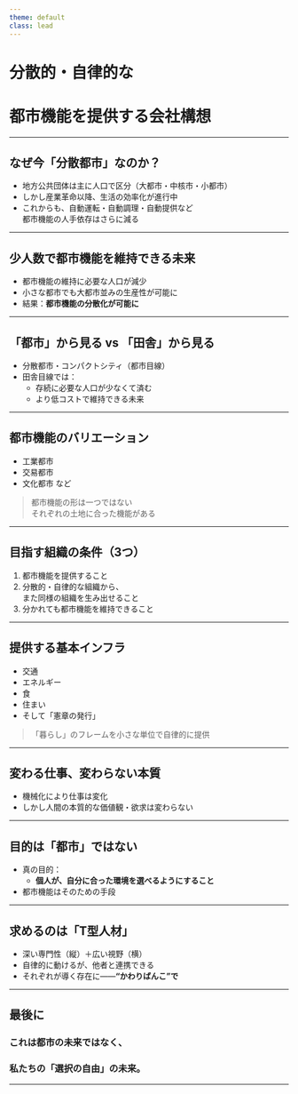 ```yaml
---
theme: default
class: lead
---
```


# 分散的・自律的な  
# 都市機能を提供する会社構想

---

## なぜ今「分散都市」なのか？

- 地方公共団体は主に人口で区分（大都市・中核市・小都市）
- しかし産業革命以降、生活の効率化が進行中
- これからも、自動運転・自動調理・自動提供など  
  都市機能の人手依存はさらに減る

---

## 少人数で都市機能を維持できる未来

- 都市機能の維持に必要な人口が減少
- 小さな都市でも大都市並みの生産性が可能に
- 結果：**都市機能の分散化が可能に**

---

## 「都市」から見る vs 「田舎」から見る

- 分散都市・コンパクトシティ（都市目線）
- 田舎目線では：
  - 存続に必要な人口が少なくて済む
  - より低コストで維持できる未来

---

## 都市機能のバリエーション

- 工業都市
- 交易都市
- 文化都市 など

> 都市機能の形は一つではない  
それぞれの土地に合った機能がある

---

## 目指す組織の条件（3つ）

1. 都市機能を提供すること
2. 分散的・自律的な組織から、  
   また同様の組織を生み出せること
3. 分かれても都市機能を維持できること

---

## 提供する基本インフラ

- 交通
- エネルギー
- 食
- 住まい
- そして「憲章の発行」

> 「暮らし」のフレームを小さな単位で自律的に提供

---

## 変わる仕事、変わらない本質

- 機械化により仕事は変化
- しかし人間の本質的な価値観・欲求は変わらない

---

## 目的は「都市」ではない

- 真の目的：
  - **個人が、自分に合った環境を選べるようにすること**
- 都市機能はそのための手段

---

## 求めるのは「T型人材」

- 深い専門性（縦）＋広い視野（横）
- 自律的に動けるが、他者と連携できる
- それぞれが導く存在に——**“かわりばんこ”で**

---

## 最後に

### これは都市の未来ではなく、  
### 私たちの「選択の自由」の未来。

---

